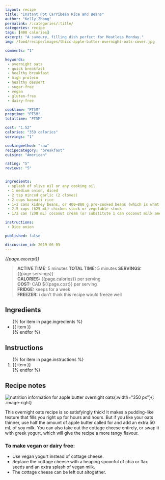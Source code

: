 ```yaml
---
layout: recipe
title: "Instant Pot Carribean Rice and Beans"
author: "Kelly Zhang"
permalink: /:categories/:title/
categories: recipe
tags: [400 calories]
excerpt: "A savoury, filling dish perfect for Meatless Monday."
img: /food/recipe/images/thicc-apple-butter-overnight-oats-cover.jpg

comments: "1"

keywords:
 - overnight oats
 - quick breakfast
 - healthy breakfast
 - high protein
 - healthy dessert
 - sugar-free
 - vegan
 - gluten-free
 - dairy-free

cooktime: "PT5M"
preptime: "PT5M"
totaltime: "PT5M"

cost: "1.52"
calories: "350 calories"
servings: "1"

cookingmethod: "raw"
recipecategory: "breakfast"
cuisine: "American"

rating: "5"
reviews: "5"


ingredients:
 - splash of olive oil or any cooking oil
 - 1 medium onion, diced
 - 2 tsp minced garlic (2 cloves)
 - 2 cups basmati rice
 - 1–2 cans kidney beans, or 400–800 g pre-cooked beans (which is what I used since I don't buy canned beans)
 - 2.5 cups (625 mL) chicken stock or vegetable stock
 - 1/2 can (200 mL) coconut cream (or substitute 1 can coconut milk and reduce stock by 1/2 cup)

instructions:
 - Dice onion

published: false

discussion_id: 2019-06-03
---
```


*{{page.excerpt}}*


> **ACTIVE TIME:** 5 minutes
> **TOTAL TIME:** 5 minutes
> **SERVINGS:** {{page.servings}}  
> **CALORIES:** {{page.calories}} per serving  
> **COST:** CAD ${{page.cost}} per serving  
> **FRIDGE:** keeps for a week  
> **FREEZER:** i don't think this recipe would freeze well

## Ingredients

<ul>
  {% for item in page.ingredients %}
    <li>{{ item }}</li>
  {% endfor %}
</ul>

## Instructions

<ol>
  {% for item in page.instructions %}
    <li>{{ item }}</li>
  {% endfor %}
</ol>

## Recipe notes

![nutrition information for apple butter overnight oats](/food/recipe/images/thicc-apple-butter-overnight-oats-nutrition.jpg){:width="350 px"}{: .image-right}

This overnight oats recipe is so satisfyingly thick! It makes a pudding-like texture that fills you right up for hours and hours. But if you like your oats thinner, use half the amount of apple butter called for and add an extra 50 mL of soy milk. You can also take out the cottage cheese entirely, or swap it with greek yogurt, which will give the recipe a more tangy flavour.

### To make vegan or dairy free:

* Use vegan yogurt instead of cottage cheese.
* Replace the cottage cheese with a heaping spoonful of chia or flax seeds and an extra splash of vegan milk.
* The cottage cheese can be left out altogether.
